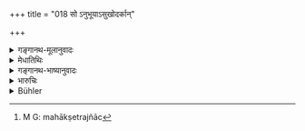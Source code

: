 +++
title = "018 सो ऽनुभूयाऽसुखोदर्कान्"

+++

<details><summary>गङ्गानथ-मूलानुवादः</summary>

Having suffered the evils produced by attachment to sensual objects, and conducive to misery, he, having his sins destroyed, approaches those same two glorious ones.—(18)
</details>

<details><summary>मेधातिथिः</summary>

**विषयसङ्गात्** प्रतिषिद्धविषयोपसेवनात् प्रतिषिद्धान् ततः सङ्गाच् च ये **जाता दोषाः** पापनिर्मिताः । नरकाद् दुःखान्य् अनुभूय तेन च दुःखोपभोगेन **व्यपेतकल्मषो** ऽपहतपाप्मा चेति । **ताव् एवोभौ महौजसौ** । 

- <u>काव् उभौ</u> । महान् क्षेत्रज्ञश्[^५५] च तौ प्रकृतौ । अनन्तरश्लोकेन च क्षेत्रज्ञ एवानुभाविता सुखदुःखयोः । **स** इति च तस्यैव परामर्शो ऽतः क्षेत्रज्ञम् अभ्येतीति प्राप्तम् । तच् च विरुद्धम् । स एव प्राप्यः प्रापकश् च । 


[^५५]:
     M G: mahākṣetrajñāc

- <u>सत्यम्</u>, औपचारिको भेदो ऽभिप्रेतः । **अभ्येती**त्य् अयम् अर्थः एतावन्मात्रशेषो भवति । यद् उत क्षेत्रज्ञतया प्राणादिसंघातात्मकेन महान् इति व्यपदिष्टेन फलेषु तावन्मात्रः परिशिष्यते । लिङ्गजीवश् च क्षेत्रज्ञः ।
</details>

<details><summary>गङ्गानथ-भाष्यानुवादः</summary>

‘*Attachment to sensual objects*’—being addicted to such things as are forbidden. From this arise ‘*evils*’—the results of sins;—having experienced the hellish torments, which constitute these ‘evils’—the men have their ‘*sins* *destroyed*’—guilt removed,—by that experience,—‘*approaches those two Glorious Ones*.’

“Which two? In fact the ‘Great Principle’ and the ‘Conscious Being,’ which form the subject-matter of the present context; but from the next verse it appears that it is the Conscious Being who experiences pleasures and pains; so that the term ‘*he*’ of the text must stand for that being. And thus the meaning comes to be that ‘this Conscious Being approaches the same Being,’ which is absurd: the ‘approached’ and the ‘approacher’ being the same.”

True; but the difference intended is an assumed one. In fact, what is meant by ‘*approaching*’ is that ‘the said Being is all that remains of the man’; the sense being that as the ‘Conscious Being,’ he was invested with the aggregate of the ‘life-breath and other accessories, called the ‘Great Principle,’ but after having experienced the results of his misdeeds, he becomes divested of it, and remains in the form of the pure ‘Conscious Being,’—who has his abode in the Subtle Body only.

Others explain the ‘*two Glorious Ones*’ as standing for the Great Principle and the Supreme Self.

‘*Conducive to misery*.’—It is only after the sins have been destroyed that one experiences pleasure; so long as adverse sins are there, even in the slightest degree, there can be no pleasure; just as when there is slightest indigestion, there is no pleasure in eating anything.—(18)
</details>

<details><summary>भारुचिः</summary>

महत् परमात्मानौ ॥ १२.१७–१८ ॥
</details>

<details><summary>Bühler</summary>

018	He, having suffered for his faults, which are produced by attachment to sensual objects, and which result in misery, approaches, free from stains, those two mighty ones.
</details>
